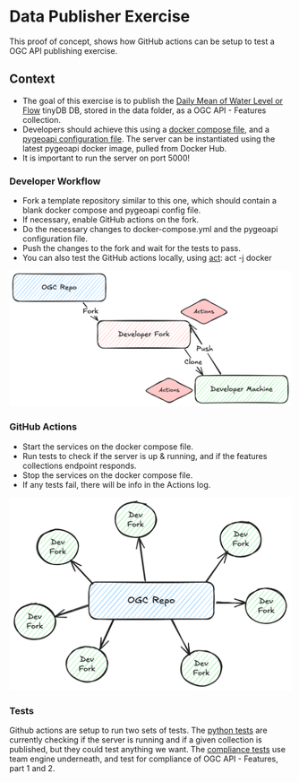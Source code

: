 # Data Publisher Exercise

This proof of concept, shows how GitHub actions can be setup to test a OGC API publishing exercise.

## Context

* The goal of this exercise is to publish the [Daily Mean of Water Level or Flow](./data/canada-hydat-daily-mean-02HC003.tinydb) tinyDB DB, stored in the data folder, as a OGC API - Features collection.
* Developers should achieve this using a [docker compose file](./docker-compose.yml), and a [pygeoapi configuration file](./pygeoapi.config.yml). The server can be instantiated using the latest pygeoapi docker image, pulled from Docker Hub.
* It is important to run the server on port 5000!

### Developer Workflow

* Fork a template repository similar to this one, which should contain a blank docker compose and pygeoapi config file.
* If necessary, enable GitHub actions on the fork.
* Do the necessary changes to docker-compose.yml and the pygeoapi configuration file.
* Push the changes to the fork and wait for the tests to pass.
* You can also test the GitHub actions locally, using [act](https://github.com/nektos/act): act -j docker

![Developer Workflow](./Github_actions.png)

### GitHub Actions

* Start the services on the docker compose file.
* Run tests to check if the server is up & running, and if the features collections endpoint responds.
* Stop the services on the docker compose file.
* If any tests fail, there will be info in the Actions log.

![Developer Repos](./Dev_fork.png)

### Tests

Github actions are setup to run two sets of tests. The [python tests](./tests/test-api.py) are currently checking if the server is running and if a given collection is published, but they could test anything we want. The [compliance tests](https://github.com/OSGeo/cite-runner) use team engine underneath, and test for compliance of OGC API - Features, part 1 and 2. 